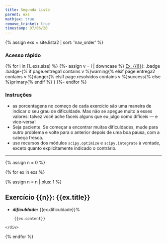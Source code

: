 ```yaml
---
title: Segunda Lista
parent: exs
mathjax: true
remove_trinket: true
timestamp: 07/06/20
---
```


{% assign exs = site.lista2 | sort: 'nav_order' %}

### Acesso rápido
{% for i in (1..exs.size) %}
  {%- assign v = i | downcase %}
  [Ex. {{i}}](#ex{{i}}){: .badge .badge-{% if page.entrega1 contains v %}warning{% elsif page.entrega2 contains v %}danger{% elsif page.resolvidos contains v %}success{% else %}primary{% endif %} }
{%- endfor %}

### Instruções
<!-- - Os exercícios 1 a 5 devem ser entregues em dupla no [Google Classroom](https://classroom.google.com){: target="\_blank"} até as 14h00 do dia 21/11/2019. -->
- as porcentagens no começo de cada exercício são uma maneira de indicar o seu grau de dificuldade. Mas não se apegue muito a esses valores: talvez você ache fáceis alguns que eu julgo como difíceis &mdash; e vice-versa!
- Seja paciente. Se começar a encontrar muitas dificuldades, mude para outro problema e volte para o anterior depois de uma boa pausa, com a cabeça fresca.
- use recursos dos módulos `scipy.optimize` e `scipy.integrate` à vontade, exceto quanto explicitamente indicado o contrário.

---

{% assign n = 0 %}

{% for ex in exs %}

{% assign n = n | plus: 1 %}

<div class="card mb-2">
    <a name="ex{{n}}"></a><h2 class="card-title alert alert-primary">Exercício {{n}}: {{ex.title}}</h2>
    <div class="card-body">
        <ul>
            <li><i><b>dificuldade:</b></i> {{ex.dificuldade}}%</li>
            <!-- <li><i><b>utiliza:</b></i> {% include grade-exs.html tags=ex.tags %}</li> -->
        </ul>

        {{ex.content}}

    </div>
</div>

{% endfor %}
